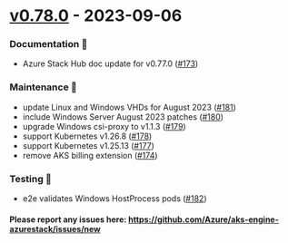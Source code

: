 
<a name="v0.78.0"></a>
# [v0.78.0] - 2023-09-06
### Documentation 📘
- Azure Stack Hub doc update for v0.77.0 ([#173](https://github.com/Azure/aks-engine-azurestack/issues/173))

### Maintenance 🔧
- update Linux and Windows VHDs for August 2023 ([#181](https://github.com/Azure/aks-engine-azurestack/issues/181))
- include Windows Server August 2023 patches ([#180](https://github.com/Azure/aks-engine-azurestack/issues/180))
- upgrade Windows csi-proxy to v1.1.3 ([#179](https://github.com/Azure/aks-engine-azurestack/issues/179))
- support Kubernetes v1.26.8 ([#178](https://github.com/Azure/aks-engine-azurestack/issues/178))
- support Kubernetes v1.25.13 ([#177](https://github.com/Azure/aks-engine-azurestack/issues/177))
- remove AKS billing extension ([#174](https://github.com/Azure/aks-engine-azurestack/issues/174))

### Testing 💚
- e2e validates Windows HostProcess pods ([#182](https://github.com/Azure/aks-engine-azurestack/issues/182))

#### Please report any issues here: https://github.com/Azure/aks-engine-azurestack/issues/new
[Unreleased]: https://github.com/Azure/aks-engine-azurestack/compare/v0.78.0...HEAD
[v0.78.0]: https://github.com/Azure/aks-engine-azurestack/compare/v0.77.0...v0.78.0
